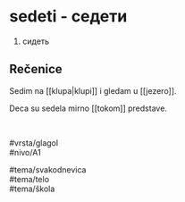 # sedeti - седети

1. сидеть  

## Rečenice

Sedim na [[klupa|klupi]] i gledam u [[jezero]].

Deca su sedela mirno [[tokom]] predstave.

<br>

#vrsta/glagol  
#nivo/A1  

#tema/svakodnevica  
#tema/telo  
#tema/škola  

